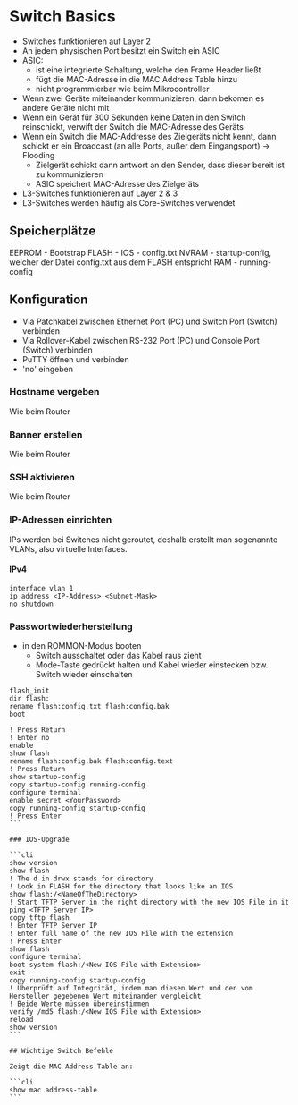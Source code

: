 # Switch Basics

- Switches funktionieren auf Layer 2
- An jedem physischen Port besitzt ein Switch ein ASIC
- ASIC:
    - ist eine integrierte Schaltung, welche den Frame Header ließt
    - fügt die MAC-Adresse in die MAC Address Table hinzu
    - nicht programmierbar wie beim Mikrocontroller
- Wenn zwei Geräte miteinander kommunizieren, dann bekomen es andere Geräte nicht mit
- Wenn ein Gerät für 300 Sekunden keine Daten in den Switch reinschickt, verwift der Switch die MAC-Adresse des Geräts
- Wenn ein Switch die MAC-Addresse des Zielgeräts nicht kennt, dann schickt er ein Broadcast (an alle Ports, außer dem Eingangsport) -> Flooding
    - Zielgerät schickt dann antwort an den Sender, dass dieser bereit ist zu kommunizieren
    - ASIC speichert MAC-Adresse des Zielgeräts
- L3-Switches funktionieren auf Layer 2 & 3
- L3-Switches werden häufig als Core-Switches verwendet

## Speicherplätze

EEPROM
    - Bootstrap
FLASH
    - IOS
    - config.txt
NVRAM
    - startup-config, welcher der Datei config.txt aus dem FLASH entspricht
RAM
    - running-config

## Konfiguration

- Via Patchkabel zwischen Ethernet Port (PC) und Switch Port (Switch) verbinden
- Via Rollover-Kabel zwischen RS-232 Port (PC) und Console Port (Switch) verbinden
- PuTTY öffnen und verbinden
- 'no' eingeben

### Hostname vergeben

Wie beim Router

### Banner erstellen

Wie beim Router

### SSH aktivieren

Wie beim Router

### IP-Adressen einrichten

IPs werden bei Switches nicht geroutet, deshalb erstellt man sogenannte VLANs, also virtuelle Interfaces.

#### IPv4

```cli
interface vlan 1
ip address <IP-Address> <Subnet-Mask>
no shutdown
```

### Passwortwiederherstellung

- in den ROMMON-Modus booten
    - Switch ausschaltet oder das Kabel raus zieht
    - Mode-Taste gedrückt halten und Kabel wieder einstecken bzw. Switch wieder einschalten

````cli
flash_init
dir flash:
rename flash:config.txt flash:config.bak
boot

! Press Return
! Enter no
enable
show flash
rename flash:config.bak flash:config.text
! Press Return
show startup-config
copy startup-config running-config
configure terminal
enable secret <YourPassword>
copy running-config startup-config
! Press Enter
```

### IOS-Upgrade

```cli
show version
show flash
! The d in drwx stands for directory
! Look in FLASH for the directory that looks like an IOS
show flash:/<NameOfTheDirectory>
! Start TFTP Server in the right directory with the new IOS File in it
ping <TFTP Server IP>
copy tftp flash
! Enter TFTP Server IP
! Enter full name of the new IOS File with the extension
! Press Enter
show flash
configure terminal
boot system flash:/<New IOS File with Extension>
exit
copy running-config startup-config
! Überprüft auf Integrität, indem man diesen Wert und den vom Hersteller gegebenen Wert miteinander vergleicht
! Beide Werte müssen übereinstimmen
verify /md5 flash:/<New IOS File with Extension>
reload
show version
```

## Wichtige Switch Befehle

Zeigt die MAC Address Table an:

```cli
show mac address-table
```
